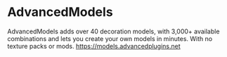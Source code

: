 # AdvancedModels
AdvancedModels adds over 40 decoration models, with 3,000+ available combinations and lets you create your own models in minutes. With no texture packs or mods.
https://models.advancedplugins.net

